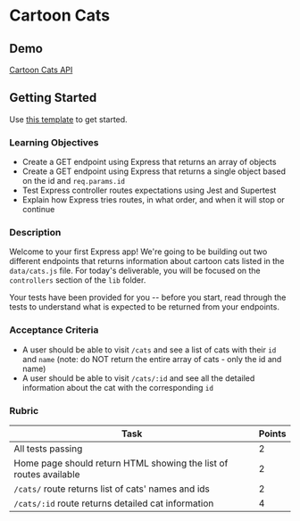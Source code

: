 # Cartoon Cats

## Demo

[Cartoon Cats API](https://alchemy-cartoon-cats.herokuapp.com/)

## Getting Started

Use [this template](https://github.com/alchemycodelab/backend-half-baked-cartoon-cats) to get started.

### Learning Objectives

- Create a GET endpoint using Express that returns an array of objects
- Create a GET endpoint using Express that returns a single object based on the id and `req.params.id`
- Test Express controller routes expectations using Jest and Supertest
- Explain how Express tries routes, in what order, and when it will stop or continue

### Description

Welcome to your first Express app! We're going to be building out two different endpoints that returns information about cartoon cats listed in the `data/cats.js` file. For today's deliverable, you will be focused on the `controllers` section of the `lib` folder.

Your tests have been provided for you -- before you start, read through the tests to understand what is expected to be returned from your endpoints.

### Acceptance Criteria

- A user should be able to visit `/cats` and see a list of cats with their `id` and `name` (note: do NOT return the entire array of cats - only the id and name)
- A user should be able to visit `/cats/:id` and see all the detailed information about the cat with the corresponding `id`

### Rubric

| Task                                                              | Points |
| ----------------------------------------------------------------- | ------ |
| All tests passing                                                 | 2      |
| Home page should return HTML showing the list of routes available | 2      |
| `/cats/` route returns list of cats' names and ids                | 2      |
| `/cats/:id` route returns detailed cat information                | 4      |

